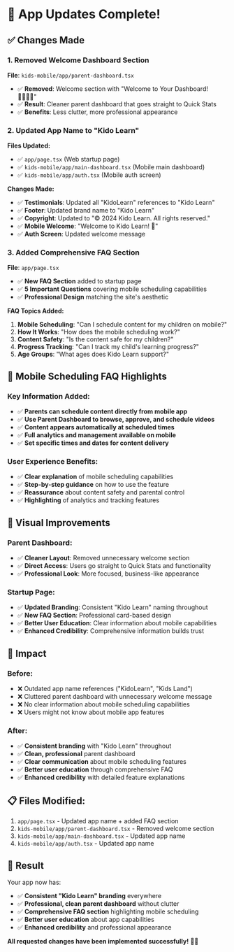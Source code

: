 # 🚀 App Updates Complete!

## ✅ **Changes Made**

### 1. **Removed Welcome Dashboard Section**
**File**: `kids-mobile/app/parent-dashboard.tsx`
- ✅ **Removed**: Welcome section with "Welcome to Your Dashboard! 👨‍👩‍👧‍👦"
- ✅ **Result**: Cleaner parent dashboard that goes straight to Quick Stats
- ✅ **Benefits**: Less clutter, more professional appearance

### 2. **Updated App Name to "Kido Learn"**
**Files Updated:**
- ✅ `app/page.tsx` (Web startup page)
- ✅ `kids-mobile/app/main-dashboard.tsx` (Mobile main dashboard)
- ✅ `kids-mobile/app/auth.tsx` (Mobile auth screen)

**Changes Made:**
- ✅ **Testimonials**: Updated all "KidoLearn" references to "Kido Learn"
- ✅ **Footer**: Updated brand name to "Kido Learn"
- ✅ **Copyright**: Updated to "© 2024 Kido Learn. All rights reserved."
- ✅ **Mobile Welcome**: "Welcome to Kido Learn! 🎈"
- ✅ **Auth Screen**: Updated welcome message

### 3. **Added Comprehensive FAQ Section**
**File**: `app/page.tsx`
- ✅ **New FAQ Section** added to startup page
- ✅ **5 Important Questions** covering mobile scheduling capabilities
- ✅ **Professional Design** matching the site's aesthetic

**FAQ Topics Added:**
1. **Mobile Scheduling**: "Can I schedule content for my children on mobile?"
2. **How It Works**: "How does the mobile scheduling work?"
3. **Content Safety**: "Is the content safe for my children?"
4. **Progress Tracking**: "Can I track my child's learning progress?"
5. **Age Groups**: "What ages does Kido Learn support?"

## 📱 **Mobile Scheduling FAQ Highlights**

### **Key Information Added:**
- ✅ **Parents can schedule content directly from mobile app**
- ✅ **Use Parent Dashboard to browse, approve, and schedule videos**
- ✅ **Content appears automatically at scheduled times**
- ✅ **Full analytics and management available on mobile**
- ✅ **Set specific times and dates for content delivery**

### **User Experience Benefits:**
- ✅ **Clear explanation** of mobile scheduling capabilities
- ✅ **Step-by-step guidance** on how to use the feature
- ✅ **Reassurance** about content safety and parental control
- ✅ **Highlighting** of analytics and tracking features

## 🎨 **Visual Improvements**

### **Parent Dashboard:**
- ✅ **Cleaner Layout**: Removed unnecessary welcome section
- ✅ **Direct Access**: Users go straight to Quick Stats and functionality
- ✅ **Professional Look**: More focused, business-like appearance

### **Startup Page:**
- ✅ **Updated Branding**: Consistent "Kido Learn" naming throughout
- ✅ **New FAQ Section**: Professional card-based design
- ✅ **Better User Education**: Clear information about mobile capabilities
- ✅ **Enhanced Credibility**: Comprehensive information builds trust

## 🚀 **Impact**

### **Before:**
- ❌ Outdated app name references ("KidoLearn", "Kids Land")
- ❌ Cluttered parent dashboard with unnecessary welcome message
- ❌ No clear information about mobile scheduling capabilities
- ❌ Users might not know about mobile app features

### **After:**
- ✅ **Consistent branding** with "Kido Learn" throughout
- ✅ **Clean, professional** parent dashboard
- ✅ **Clear communication** about mobile scheduling features
- ✅ **Better user education** through comprehensive FAQ
- ✅ **Enhanced credibility** with detailed feature explanations

## 📋 **Files Modified:**
1. `app/page.tsx` - Updated app name + added FAQ section
2. `kids-mobile/app/parent-dashboard.tsx` - Removed welcome section
3. `kids-mobile/app/main-dashboard.tsx` - Updated app name
4. `kids-mobile/app/auth.tsx` - Updated app name

## 🎉 **Result**
Your app now has:
- ✅ **Consistent "Kido Learn" branding** everywhere
- ✅ **Professional, clean parent dashboard** without clutter
- ✅ **Comprehensive FAQ section** highlighting mobile scheduling
- ✅ **Better user education** about app capabilities
- ✅ **Enhanced credibility** and professional appearance

**All requested changes have been implemented successfully!** 🚀✨





